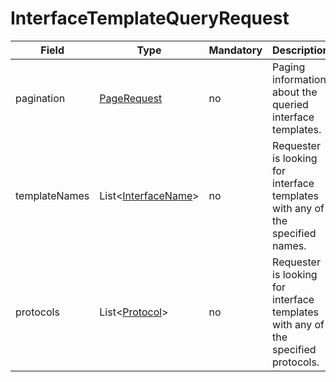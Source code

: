 # InterfaceTemplateQueryRequest

Field | Type | Mandatory | Description
--- | --- | --- | ---
pagination | [PageRequest](../data-models/page-request.md) | no | Paging information about the queried interface templates.
templateNames | List<[InterfaceName](../primitives.md#interfacename)> | no | Requester is looking for interface templates with any of the specified names.
protocols | List<[Protocol](../primitives.md#protocol)> | no | Requester is looking for interface templates with any of the specified protocols.